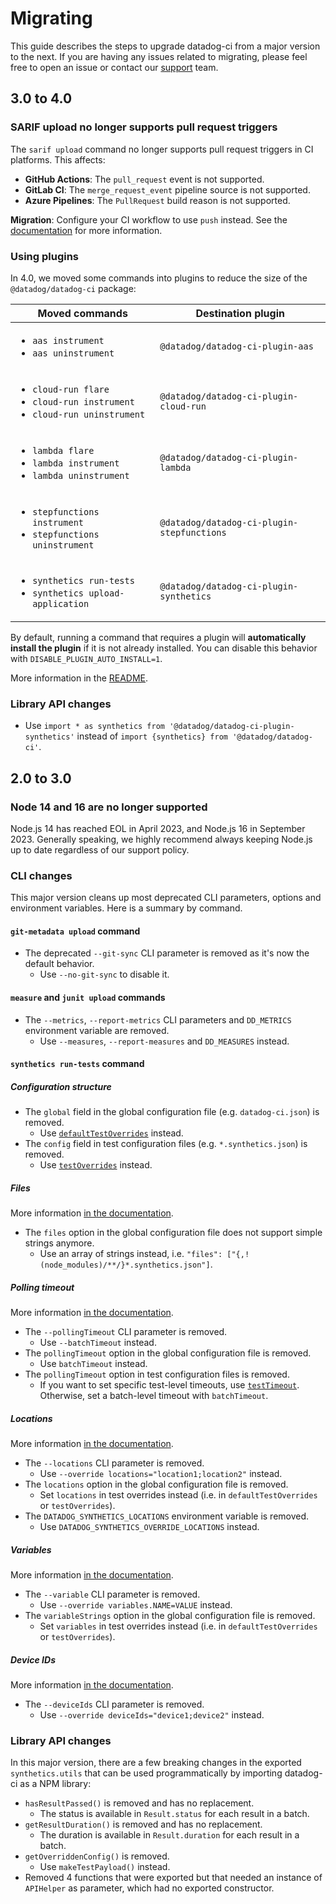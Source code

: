 # Migrating

This guide describes the steps to upgrade datadog-ci from a major version to the next.
If you are having any issues related to migrating, please feel free to open an issue or contact our [support](https://www.datadoghq.com/support/) team.

## 3.0 to 4.0

### SARIF upload no longer supports pull request triggers

The `sarif upload` command no longer supports pull request triggers in CI platforms. This affects:

- **GitHub Actions**: The `pull_request` event is not supported.
- **GitLab CI**: The `merge_request_event` pipeline source is not supported.
- **Azure Pipelines**: The `PullRequest` build reason is not supported.

**Migration**: Configure your CI workflow to use `push` instead. See the [documentation](https://docs.datadoghq.com/security/code_security/static_analysis/github_actions/#workflow) for more information.

### Using plugins

In 4.0, we moved some commands into plugins to reduce the size of the `@datadog/datadog-ci` package:

| Moved commands                                                                                      | Destination plugin                         |
| --------------------------------------------------------------------------------------------------- | ------------------------------------------ |
| <ul><li>`aas instrument`</li><li>`aas uninstrument`</li></ul>                                       | `@datadog/datadog-ci-plugin-aas`           |
| <ul><li>`cloud-run flare`</li><li>`cloud-run instrument`</li><li>`cloud-run uninstrument`</li></ul> | `@datadog/datadog-ci-plugin-cloud-run`     |
| <ul><li>`lambda flare`</li><li>`lambda instrument`</li><li>`lambda uninstrument`</li></ul>          | `@datadog/datadog-ci-plugin-lambda`        |
| <ul><li>`stepfunctions instrument`</li><li>`stepfunctions uninstrument`</li></ul>                   | `@datadog/datadog-ci-plugin-stepfunctions` |
| <ul><li>`synthetics run-tests`</li><li>`synthetics upload-application`</li></ul>                    | `@datadog/datadog-ci-plugin-synthetics`    |

By default, running a command that requires a plugin will **automatically install the plugin** if it is not already installed. You can disable this behavior with `DISABLE_PLUGIN_AUTO_INSTALL=1`.

More information in the [README](/#installing-a-plugin).

### Library API changes

- Use `import * as synthetics from '@datadog/datadog-ci-plugin-synthetics'` instead of `import {synthetics} from '@datadog/datadog-ci'`.

## 2.0 to 3.0

### Node 14 and 16 are no longer supported

Node.js 14 has reached EOL in April 2023, and Node.js 16 in September 2023.
Generally speaking, we highly recommend always keeping Node.js up to date regardless of our support policy.

### CLI changes

This major version cleans up most deprecated CLI parameters, options and environment variables. Here is a summary by command.

#### `git-metadata upload` command

- The deprecated `--git-sync` CLI parameter is removed as it's now the default behavior.
  - Use `--no-git-sync` to disable it.

#### `measure` and `junit upload` commands

- The `--metrics`, `--report-metrics` CLI parameters and `DD_METRICS` environment variable are removed.
  - Use `--measures`, `--report-measures` and `DD_MEASURES` instead.

#### `synthetics run-tests` command

##### Configuration structure

- The `global` field in the global configuration file (e.g. `datadog-ci.json`) is removed.
  - Use [`defaultTestOverrides`](https://github.com/DataDog/datadog-ci/blob/master/packages/plugin-synthetics/README.md#defaulttestoverrides) instead.
- The `config` field in test configuration files (e.g. `*.synthetics.json`) is removed.
  - Use [`testOverrides`](https://github.com/DataDog/datadog-ci/blob/master/packages/plugin-synthetics/README.md#test-files) instead.

##### Files

More information [in the documentation](https://github.com/DataDog/datadog-ci/blob/master/packages/plugin-synthetics/README.md#files).

- The `files` option in the global configuration file does not support simple strings anymore.
  - Use an array of strings instead, i.e. `"files": ["{,!(node_modules)/**/}*.synthetics.json"]`.

##### Polling timeout

More information [in the documentation](https://github.com/DataDog/datadog-ci/blob/master/packages/plugin-synthetics/README.md#batchtimeout).

- The `--pollingTimeout` CLI parameter is removed.
  - Use `--batchTimeout` instead.
- The `pollingTimeout` option in the global configuration file is removed.
  - Use `batchTimeout` instead.
- The `pollingTimeout` option in test configuration files is removed.
  - If you want to set specific test-level timeouts, use [`testTimeout`](https://github.com/DataDog/datadog-ci/blob/master/packages/plugin-synthetics/README.md#testtimeout-number). Otherwise, set a batch-level timeout with `batchTimeout`.

##### Locations

More information [in the documentation](https://github.com/DataDog/datadog-ci/blob/master/packages/plugin-synthetics/README.md#locations-array).

- The `--locations` CLI parameter is removed.
  - Use `--override locations="location1;location2"` instead.
- The `locations` option in the global configuration file is removed.
  - Set `locations` in test overrides instead (i.e. in `defaultTestOverrides` or `testOverrides`).
- The `DATADOG_SYNTHETICS_LOCATIONS` environment variable is removed.
  - Use `DATADOG_SYNTHETICS_OVERRIDE_LOCATIONS` instead.

##### Variables

More information [in the documentation](https://github.com/DataDog/datadog-ci/blob/master/packages/plugin-synthetics/README.md#variables-object).

- The `--variable` CLI parameter is removed.
  - Use `--override variables.NAME=VALUE` instead.
- The `variableStrings` option in the global configuration file is removed.
  - Set `variables` in test overrides instead (i.e. in `defaultTestOverrides` or `testOverrides`).

##### Device IDs

More information [in the documentation](https://github.com/DataDog/datadog-ci/blob/master/packages/plugin-synthetics/README.md#deviceids-array).

- The `--deviceIds` CLI parameter is removed.
  - Use `--override deviceIds="device1;device2"` instead.

### Library API changes

In this major version, there are a few breaking changes in the exported `synthetics.utils` that can be used programmatically by importing datadog-ci as a NPM library:

- `hasResultPassed()` is removed and has no replacement.
  - The status is available in `Result.status` for each result in a batch.
- `getResultDuration()` is removed and has no replacement.
  - The duration is available in `Result.duration` for each result in a batch.
- `getOverriddenConfig()` is removed.
  - Use `makeTestPayload()` instead.
- Removed 4 functions that were exported but that needed an instance of `APIHelper` as parameter, which had no exported constructor.

